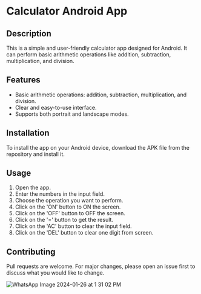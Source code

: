# Calculator Android App

## Description
This is a simple and user-friendly calculator app designed for Android. It can perform basic arithmetic operations like addition, subtraction, multiplication, and division.

## Features
- Basic arithmetic operations: addition, subtraction, multiplication, and division.
- Clear and easy-to-use interface.
- Supports both portrait and landscape modes.

## Installation
To install the app on your Android device, download the APK file from the repository and install it.

## Usage
1. Open the app.
2. Enter the numbers in the input field.
3. Choose the operation you want to perform.
4. Click on the 'ON' button to ON the screen.
5. Click on the 'OFF' button to OFF the screen.
6. Click on the '=' button to get the result.
7. Click on the 'AC' button to clear the input field.
8. Click on the 'DEL' button to clear one digit from screen.


## Contributing
Pull requests are welcome. For major changes, please open an issue first to discuss what you would like to change.


![WhatsApp Image 2024-01-26 at 1 31 02 PM](https://github.com/SiddhantGujrathi1/Calculator-App/assets/115349105/a14da4d1-e8e4-4061-a8be-56679f43309b)

